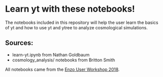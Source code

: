 # Learn yt with these notebooks!

The notebooks included in this repository will help the user learn the basics of yt and how to use yt and ytree to analyze cosmological simulations.

## Sources:
- learn-yt.ipynb from Nathan Goldbaum
- cosmology_analysis/ notebooks from Britton Smith

All notebooks came from the [Enzo User Workshop 2018](https://sites.google.com/view/enzodays2018/program/user-tutorials?authuser=0).